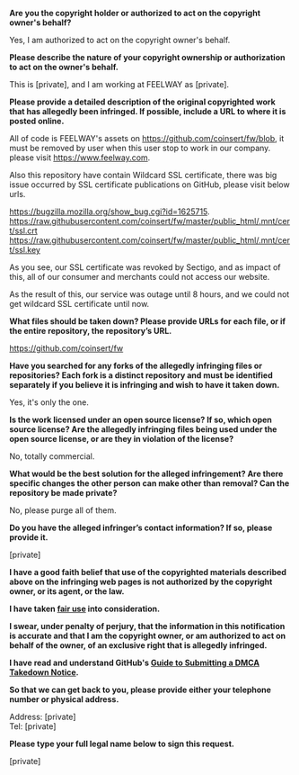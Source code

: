 **Are you the copyright holder or authorized to act on the copyright owner's behalf?**

Yes, I am authorized to act on the copyright owner's behalf.

**Please describe the nature of your copyright ownership or authorization to act on the owner's behalf.**

This is [private], and I am working at FEELWAY as [private].

**Please provide a detailed description of the original copyrighted work that has allegedly been infringed. If possible, include a URL to where it is posted online.**

All of code is FEELWAY's assets on https://github.com/coinsert/fw/blob, it must be removed by user when this user stop to work in our company.  
please visit https://www.feelway.com.

Also this repository have contain Wildcard SSL certificate, there was big issue occurred by SSL certificate publications on GitHub, please visit below urls.

https://bugzilla.mozilla.org/show_bug.cgi?id=1625715.  
https://raw.githubusercontent.com/coinsert/fw/master/public_html/.mnt/cert/ssl.crt  
https://raw.githubusercontent.com/coinsert/fw/master/public_html/.mnt/cert/ssl.key

As you see, our SSL certificate was revoked by Sectigo, and as impact of this, all of our consumer and merchants could not access our website.

As the result of this, our service was outage until 8 hours, and we could not get wildcard SSL certificate until now.

**What files should be taken down? Please provide URLs for each file, or if the entire repository, the repository’s URL.**

https://github.com/coinsert/fw

**Have you searched for any forks of the allegedly infringing files or repositories? Each fork is a distinct repository and must be identified separately if you believe it is infringing and wish to have it taken down.**

Yes, it's only the one.

**Is the work licensed under an open source license? If so, which open source license? Are the allegedly infringing files being used under the open source license, or are they in violation of the license?**

No, totally commercial.

**What would be the best solution for the alleged infringement? Are there specific changes the other person can make other than removal? Can the repository be made private?**

No, please purge all of them.

**Do you have the alleged infringer’s contact information? If so, please provide it.**

[private]

**I have a good faith belief that use of the copyrighted materials described above on the infringing web pages is not authorized by the copyright owner, or its agent, or the law.**

**I have taken <a href="https://www.lumendatabase.org/topics/22">fair use</a> into consideration.**

**I swear, under penalty of perjury, that the information in this notification is accurate and that I am the copyright owner, or am authorized to act on behalf of the owner, of an exclusive right that is allegedly infringed.**

**I have read and understand GitHub's <a href="https://help.github.com/articles/guide-to-submitting-a-dmca-takedown-notice/">Guide to Submitting a DMCA Takedown Notice</a>.**

**So that we can get back to you, please provide either your telephone number or physical address.**

Address: [private]  
Tel: [private]

**Please type your full legal name below to sign this request.**

[private]
